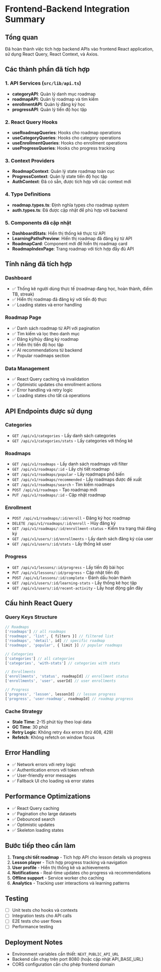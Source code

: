 # Frontend-Backend Integration Summary

## Tổng quan
Đã hoàn thành việc tích hợp backend APIs vào frontend React application, sử dụng React Query, React Context, và Axios.

## Các thành phần đã tích hợp

### 1. API Services (`src/lib/api.ts`)
- **categoryAPI**: Quản lý danh mục roadmap
- **roadmapAPI**: Quản lý roadmap và tìm kiếm
- **enrollmentAPI**: Quản lý đăng ký học
- **progressAPI**: Quản lý tiến độ học tập

### 2. React Query Hooks
- **useRoadmapQueries**: Hooks cho roadmap operations
- **useCategoryQueries**: Hooks cho category operations  
- **useEnrollmentQueries**: Hooks cho enrollment operations
- **useProgressQueries**: Hooks cho progress tracking

### 3. Context Providers
- **RoadmapContext**: Quản lý state roadmap toàn cục
- **ProgressContext**: Quản lý state tiến độ học tập
- **AuthContext**: Đã có sẵn, được tích hợp với các context mới

### 4. Type Definitions
- **roadmap.types.ts**: Định nghĩa types cho roadmap system
- **auth.types.ts**: Đã được cập nhật để phù hợp với backend

### 5. Components đã cập nhật
- **DashboardStats**: Hiển thị thống kê thực từ API
- **LearningPathsPreview**: Hiển thị roadmap đã đăng ký từ API
- **RoadmapCard**: Component mới để hiển thị roadmap card
- **RoadmapIndexPage**: Trang roadmap với tích hợp đầy đủ API

## Tính năng đã tích hợp

### Dashboard
- ✅ Thống kê người dùng thực tế (roadmap đang học, hoàn thành, điểm TB, streak)
- ✅ Hiển thị roadmap đã đăng ký với tiến độ thực
- ✅ Loading states và error handling

### Roadmap Page
- ✅ Danh sách roadmap từ API với pagination
- ✅ Tìm kiếm và lọc theo danh mục
- ✅ Đăng ký/hủy đăng ký roadmap
- ✅ Hiển thị tiến độ học tập
- ✅ AI recommendations từ backend
- ✅ Popular roadmaps section

### Data Management
- ✅ React Query caching và invalidation
- ✅ Optimistic updates cho enrollment actions
- ✅ Error handling và retry logic
- ✅ Loading states cho tất cả operations

## API Endpoints được sử dụng

### Categories
- `GET /api/v1/categories` - Lấy danh sách categories
- `GET /api/v1/categories/stats` - Lấy categories với thống kê

### Roadmaps
- `GET /api/v1/roadmaps` - Lấy danh sách roadmaps với filter
- `GET /api/v1/roadmaps/:id` - Lấy chi tiết roadmap
- `GET /api/v1/roadmaps/popular` - Lấy roadmaps phổ biến
- `GET /api/v1/roadmaps/recommended` - Lấy roadmaps được đề xuất
- `GET /api/v1/roadmaps/search` - Tìm kiếm roadmaps
- `POST /api/v1/roadmaps` - Tạo roadmap mới
- `PUT /api/v1/roadmaps/:id` - Cập nhật roadmap

### Enrollment
- `POST /api/v1/roadmaps/:id/enroll` - Đăng ký học roadmap
- `DELETE /api/v1/roadmaps/:id/enroll` - Hủy đăng ký
- `GET /api/v1/roadmaps/:id/enrollment-status` - Kiểm tra trạng thái đăng ký
- `GET /api/v1/users/:id/enrollments` - Lấy danh sách đăng ký của user
- `GET /api/v1/users/:id/stats` - Lấy thống kê user

### Progress
- `GET /api/v1/lessons/:id/progress` - Lấy tiến độ bài học
- `PUT /api/v1/lessons/:id/progress` - Cập nhật tiến độ
- `POST /api/v1/lessons/:id/complete` - Đánh dấu hoàn thành
- `GET /api/v1/users/:id/learning-stats` - Lấy thống kê học tập
- `GET /api/v1/users/:id/recent-activity` - Lấy hoạt động gần đây

## Cấu hình React Query

### Query Keys Structure
```typescript
// Roadmaps
['roadmaps'] // all roadmaps
['roadmaps', 'list', { filters }] // filtered list
['roadmaps', 'detail', id] // specific roadmap
['roadmaps', 'popular', { limit }] // popular roadmaps

// Categories
['categories'] // all categories
['categories', 'with-stats'] // categories with stats

// Enrollments
['enrollments', 'status', roadmapId] // enrollment status
['enrollments', 'user', userId] // user enrollments

// Progress
['progress', 'lesson', lessonId] // lesson progress
['progress', 'user-roadmap', roadmapId] // roadmap progress
```

### Cache Strategy
- **Stale Time**: 2-15 phút tùy theo loại data
- **GC Time**: 30 phút
- **Retry Logic**: Không retry 4xx errors (trừ 408, 429)
- **Refetch**: Không refetch on window focus

## Error Handling
- ✅ Network errors với retry logic
- ✅ Authentication errors với token refresh
- ✅ User-friendly error messages
- ✅ Fallback UI cho loading và error states

## Performance Optimizations
- ✅ React Query caching
- ✅ Pagination cho large datasets
- ✅ Debounced search
- ✅ Optimistic updates
- ✅ Skeleton loading states

## Bước tiếp theo cần làm
1. **Trang chi tiết roadmap** - Tích hợp API cho lesson details và progress
2. **Lesson player** - Tích hợp progress tracking và navigation
3. **User profile** - Hiển thị thống kê và achievements
4. **Notifications** - Real-time updates cho progress và recommendations
5. **Offline support** - Service worker cho caching
6. **Analytics** - Tracking user interactions và learning patterns

## Testing
- [ ] Unit tests cho hooks và contexts
- [ ] Integration tests cho API calls
- [ ] E2E tests cho user flows
- [ ] Performance testing

## Deployment Notes
- Environment variables cần thiết: `NEXT_PUBLIC_API_URL`
- Backend cần chạy trên port 8080 (hoặc cập nhật API_BASE_URL)
- CORS configuration cần cho phép frontend domain
